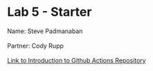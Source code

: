 # Lab 5 - Starter
Name: Steve Padmanaban <br><br>
Partner: Cody Rupp <br><br>
[Link to Introduction to Github Actions Repository](https://github.com/spadmanaban25/introduction-to-github)
